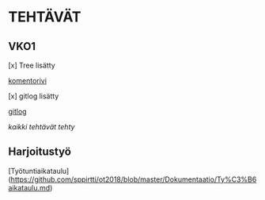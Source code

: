 # TEHTÄVÄT

## VKO1
[x] Tree lisätty

[komentorivi](https://github.com/sppirtti/ot-vko1/blob/master/laskarit/viikko1/komentorivi.txt)



[x] gitlog lisätty

[gitlog](https://github.com/sppirtti/ot-vko1/blob/master/laskarit/viikko1/gitlog.txt)

*kaikki tehtävät tehty*

## Harjoitustyö

[Työtuntiaikataulu] (https://github.com/sppirtti/ot2018/blob/master/Dokumentaatio/Ty%C3%B6aikataulu.md)
